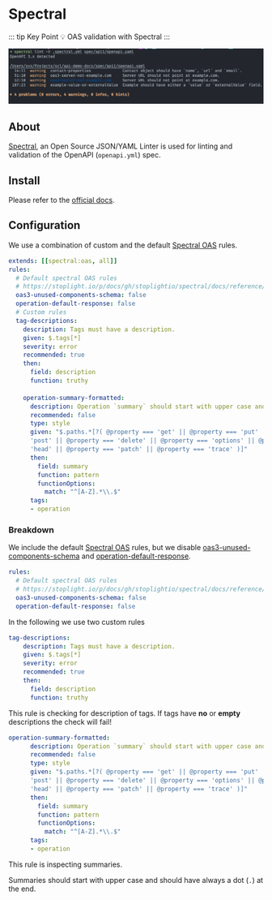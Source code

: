 # Spectral

::: tip Key Point
:bulb: OAS validation with Spectral
:::

<!-- markdown-link-check-disable-next-line -->
![Spectral in action](spectral-action.png)

## About

[Spectral](https://stoplight.io/p/docs/gh/stoplightio/spectral "Link to Spectral Docs"), an Open Source JSON/YAML Linter
is used for linting and validation of the OpenAPI (`openapi.yml`) spec.

## Install

Please refer to the [official docs](https://stoplight.io/p/docs/gh/stoplightio/spectral/docs/getting-started/installation.md "Link to Spectral installation docs").

## Configuration

We use a combination of custom and the default [Spectral OAS](https://stoplight.io/p/docs/gh/stoplightio/spectral/docs/reference/openapi-rules.md "Link to Spectral OAS rules") rules.


```yaml
extends: [[spectral:oas, all]]
rules:
  # Default spectral OAS rules
  # https://stoplight.io/p/docs/gh/stoplightio/spectral/docs/reference/openapi-rules.md
  oas3-unused-components-schema: false
  operation-default-response: false
  # Custom rules
  tag-descriptions:
    description: Tags must have a description.
    given: $.tags[*]
    severity: error
    recommended: true
    then:
      field: description
      function: truthy

    operation-summary-formatted:
      description: Operation `summary` should start with upper case and end with a dot.
      recommended: false
      type: style
      given: "$.paths.*[?( @property === 'get' || @property === 'put' || @property ===
      'post' || @property === 'delete' || @property === 'options' || @property ===
      'head' || @property === 'patch' || @property === 'trace' )]"
      then:
        field: summary
        function: pattern
        functionOptions:
          match: "^[A-Z].*\\.$"
      tags:
      - operation
```

### Breakdown

We include the default [Spectral OAS](https://stoplight.io/p/docs/gh/stoplightio/spectral/docs/reference/openapi-rules.md "Link to Spectral OAS rules") rules, but we disable
[oas3-unused-components-schema](https://stoplight.io/p/docs/gh/stoplightio/spectral/docs/reference/openapi-rules.md?srn=gh/stoplightio/spectral/docs/reference/openapi-rules.md#oas3-unused-components-schema) and [operation-default-response](https://stoplight.io/p/docs/gh/stoplightio/spectral/docs/reference/openapi-rules.md?srn=gh/stoplightio/spectral/docs/reference/openapi-rules.md#operation-default-response).

```yaml
rules:
  # Default spectral OAS rules
  # https://stoplight.io/p/docs/gh/stoplightio/spectral/docs/reference/openapi-rules.md
  oas3-unused-components-schema: false
  operation-default-response: false
```

In the following we use two custom rules

```yaml
tag-descriptions:
    description: Tags must have a description.
    given: $.tags[*]
    severity: error
    recommended: true
    then:
      field: description
      function: truthy
```

This rule is checking for description of tags.
If tags have **no** or **empty** descriptions the check will fail!

```yaml
operation-summary-formatted:
      description: Operation `summary` should start with upper case and end with a dot.
      recommended: false
      type: style
      given: "$.paths.*[?( @property === 'get' || @property === 'put' || @property ===
      'post' || @property === 'delete' || @property === 'options' || @property ===
      'head' || @property === 'patch' || @property === 'trace' )]"
      then:
        field: summary
        function: pattern
        functionOptions:
          match: "^[A-Z].*\\.$"
      tags:
      - operation
```

This rule is inspecting summaries.

Summaries should start with upper case and should have always a dot (`.`) at the end.
